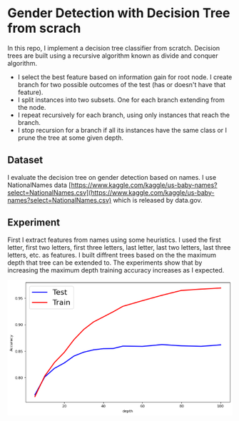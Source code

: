 # Gender Detection with Decision Tree from scrach

In this repo, I implement a decision tree classifier from scratch. Decision trees are built using a recursive algorithm known as divide and conquer algorithm. 
- I select the best feature based on information gain for root node. I create branch for two possible outcomes of the test (has or doesn't have that feature).
- I split instances into two subsets. One for each branch extending from the node.
- I repeat recursively for each branch, using only instances that reach the branch.
- I stop recursion for a branch if all its instances have the same class or I prune the tree at some given depth. 
##  Dataset
I evaluate the decision tree on gender detection based on names. I use NationalNames data [https://www.kaggle.com/kaggle/us-baby-names?select=NationalNames.csv](https://www.kaggle.com/kaggle/us-baby-names?select=NationalNames.csv) which is  released by data.gov. 
## Experiment

First I extract features from names using some heuristics. I used the first letter, first two letters, first three letters, last letter, last two letters, last three letters, etc. as features.
I built diffrent trees based on the the maximum depth that tree can be extended to. The experiments show that by increasing the maximum depth training accuracy increases as I expected. 

![](/decision_tree.png)
